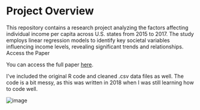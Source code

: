 # Project Overview
This repository contains a research project analyzing the factors affecting individual income per capita across U.S. states from 2015 to 2017. The study employs linear regression models to identify key societal variables influencing income levels, revealing significant trends and relationships.
Access the Paper

You can access the full paper [here](https://github.com/johnzhang1051/applied-statistics-final/blob/main/Applied%20Stats%20Final.pdf).

I've included the original R code and cleaned .csv data files as well. The code is a bit messy, as this was written in 2018 when I was still learning how to code well.

![image](https://github.com/user-attachments/assets/fe7314bb-9b85-4ded-9c4f-bc2600411fc1)
